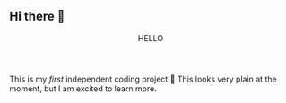 ## Hi there 👋

<!--
**m4uraj4ye/m4uraj4ye** is a ✨ _special_ ✨ repository because its `README.md` (this file) appears on your GitHub profile.

Here are some ideas to get you started:

- 🔭 I’m currently working on ...
- 🌱 I’m currently learning ...
- 👯 I’m looking to collaborate on ...
- 🤔 I’m looking for help with ...
- 💬 Ask me about ...
- 📫 How to reach me: ...
- 😄 Pronouns: she/her
- ⚡ Fun fact: ...
-->
<header> HELLO </header>

<link href="https://www.webfx.com/tools/emoji-cheat-sheet/">
<body>                       
 <p>
   <i class="fa:face_with_peeking_eye🫣 aria-hidden"true">
  </i>
<p> This is my <em> first </em> independent coding project!🫣
This looks very plain at the moment, but I am excited to learn more.
</p>

</body>
